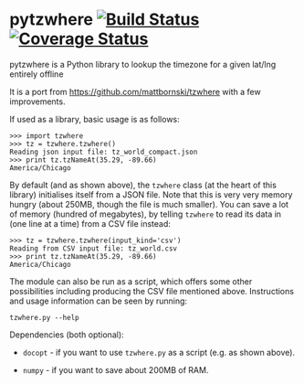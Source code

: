 pytzwhere [![Build Status](https://travis-ci.org/pegler/pytzwhere.svg)](https://travis-ci.org/pegler/pytzwhere) [![Coverage Status](https://coveralls.io/repos/pegler/pytzwhere/badge.svg)](https://coveralls.io/r/pegler/pytzwhere)
=========

pytzwhere is a Python library to lookup the timezone for a given lat/lng entirely offline

It is a port from https://github.com/mattbornski/tzwhere with a few improvements.

If used as a library, basic usage is as follows:

    >>> import tzwhere
    >>> tz = tzwhere.tzwhere()
    Reading json input file: tz_world_compact.json
    >>> print tz.tzNameAt(35.29, -89.66)
    America/Chicago

By default (and as shown above), the `tzwhere` class (at the heart of this library) initialises itself from a JSON file.  Note that this is very very memory hungry (about 250MB, though the file is much smaller).  You can save a lot of memory (hundred of megabytes), by telling `tzwhere` to read its data in (one line at a time) from a CSV file instead:

    >>> tz = tzwhere.tzwhere(input_kind='csv')
    Reading from CSV input file: tz_world.csv
    >>> print tz.tzNameAt(35.29, -89.66)
    America/Chicago

The module can also be run as a script, which offers some other possibilities including producing the CSV file mentioned above.  Instructions and usage information can be seen by running:

    tzwhere.py --help

Dependencies (both optional):

  * `docopt` - if you want to use `tzwhere.py` as a script (e.g. as shown above).

  * `numpy` - if you want to save about 200MB of RAM.
